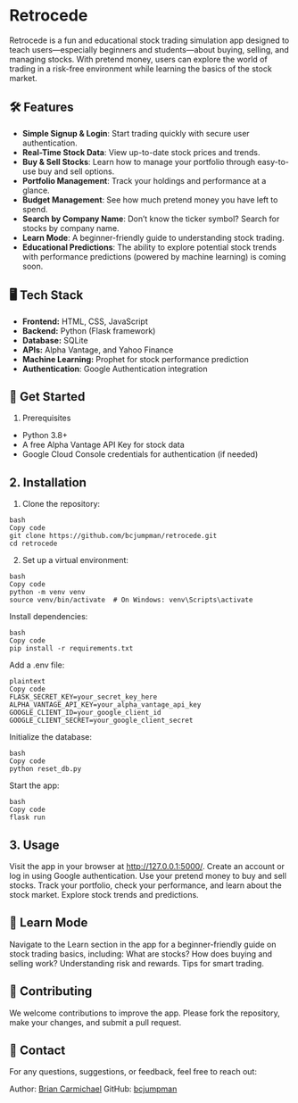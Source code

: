 # Retrocede

Retrocede is a fun and educational stock trading simulation app designed to teach users—especially beginners and students—about buying, selling, and managing stocks. With pretend money, users can explore the world of trading in a risk-free environment while learning the basics of the stock market.

## 🛠 Features
- **Simple Signup & Login**: Start trading quickly with secure user authentication.
- **Real-Time Stock Data**: View up-to-date stock prices and trends.
- **Buy & Sell Stocks**: Learn how to manage your portfolio through easy-to-use buy and sell options.
- **Portfolio Management**: Track your holdings and performance at a glance.
- **Budget Management**: See how much pretend money you have left to spend.
- **Search by Company Name**: Don’t know the ticker symbol? Search for stocks by company name.
- **Learn Mode**: A beginner-friendly guide to understanding stock trading.
- **Educational Predictions**: The ability to explore potential stock trends with performance predictions (powered by machine learning) is coming soon.

## 🖥️ Tech Stack
- **Frontend:** HTML, CSS, JavaScript
- **Backend:** Python (Flask framework)
- **Database:** SQLite
- **APIs:** Alpha Vantage, and Yahoo Finance
- **Machine Learning:** Prophet for stock performance prediction
- **Authentication**: Google Authentication integration

## 🚀 Get Started
1. Prerequisites
- Python 3.8+
- A free Alpha Vantage API Key for stock data
- Google Cloud Console credentials for authentication (if needed)

## 2. Installation
1. Clone the repository:

```
bash
Copy code
git clone https://github.com/bcjumpman/retrocede.git
cd retrocede
```

2. Set up a virtual environment: 
```
bash
Copy code
python -m venv venv
source venv/bin/activate  # On Windows: venv\Scripts\activate
```

Install dependencies:
```
bash
Copy code
pip install -r requirements.txt
```
Add a .env file:
```
plaintext
Copy code
FLASK_SECRET_KEY=your_secret_key_here
ALPHA_VANTAGE_API_KEY=your_alpha_vantage_api_key
GOOGLE_CLIENT_ID=your_google_client_id
GOOGLE_CLIENT_SECRET=your_google_client_secret
```
Initialize the database:
```
bash
Copy code
python reset_db.py
```
Start the app:
```
bash
Copy code
flask run
```

## 3. Usage
Visit the app in your browser at http://127.0.0.1:5000/.
Create an account or log in using Google authentication.
Use your pretend money to buy and sell stocks.
Track your portfolio, check your performance, and learn about the stock market.
Explore stock trends and predictions.
## 📘 Learn Mode
Navigate to the Learn section in the app for a beginner-friendly guide on stock trading basics, including:
What are stocks?
How does buying and selling work?
Understanding risk and rewards.
Tips for smart trading.

## 🤝 Contributing
We welcome contributions to improve the app. Please fork the repository, make your changes, and submit a pull request.

## 📨 Contact
For any questions, suggestions, or feedback, feel free to reach out:

Author: [Brian Carmichael](https://www.linkedin.com/in/bcarmichael31/)
GitHub: [bcjumpman](https://github.com/bcjumpman)
